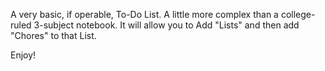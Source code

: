 A very basic, if operable, To-Do List. A little more complex than a college-ruled 3-subject notebook. It will allow you to Add "Lists" and then add "Chores" to that List.

Enjoy!